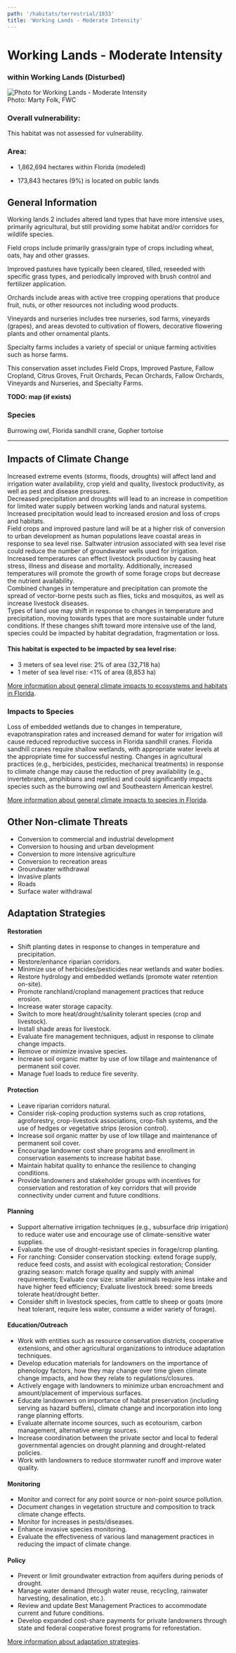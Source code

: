 ```yaml
---
path: '/habitats/terrestrial/1833'
title: 'Working Lands - Moderate Intensity'
---
```


# Working Lands - Moderate Intensity

### within Working Lands (Disturbed)

<div id="TopSection">

<div class="header-photo"><img src="1833.jpg" alt="Photo for Working Lands - Moderate Intensity"/>
<figcaption>Photo: Marty Folk, FWC</figcaption></div>

<div>

### Overall vulnerability:

This habitat was not assessed for vulnerability.

### Area:

-   1,862,694 hectares within Florida (modeled)

-   173,843 hectares (9%) is located on public lands



</div>
</div>

## General Information

Working lands 2 includes altered land types that have more intensive uses, primarily agricultural, but still providing some habitat and/or corridors for wildlife species. 

Field crops include primarily grass/grain type of crops including wheat, oats, hay and other grasses.  

Improved pastures have typically been cleared, tilled, reseeded with specific grass types, and periodically improved with brush control and fertilizer application. 

Orchards include areas with active tree cropping operations that produce fruit, nuts, or other resources not including wood products.  

Vineyards and nurseries includes tree nurseries, sod farms, vineyards (grapes), and areas devoted to cultivation of flowers, decorative flowering plants and other ornamental plants.  

Specialty farms includes a variety of special or unique farming activities such as horse farms.

This conservation asset includes Field Crops, Improved Pasture, Fallow Cropland, Citrus Groves, Fruit Orchards, Pecan Orchards, Fallow Orchards, Vineyards and Nurseries, and Specialty Farms.

**TODO: map (if exists)**

### Species

Burrowing owl, Florida sandhill crane, Gopher tortoise

<hr />

## Impacts of Climate Change

Increased extreme events (storms, floods, droughts) will affect land and irrigation water availability, crop yield and quality, livestock productivity, as well as pest and disease pressures.  <br />Decreased precipitation and droughts will lead to an increase in competition for limited water supply between working lands and natural systems.  Increased precipitation would lead to increased erosion and loss of crops and habitats.   <br />Field crops and improved pasture land will be at a higher risk of conversion to urban development as human populations leave coastal areas in response to sea level rise.  Saltwater intrusion associated with sea level rise could reduce the number of groundwater wells used for irrigation.  <br />Increased temperatures can effect livestock production by causing heat stress, illness and disease and mortality.  Additionally, increased temperatures will promote the growth of some forage crops but decrease the nutrient availability.  <br />Combined changes in temperature and precipitation can promote the spread of vector-borne pests such as flies, ticks and mosquitos, as well as increase livestock diseases. <br />Types of land use may shift in response to changes in temperature and precipitation, moving towards types that are more sustainable under future conditions.  If these changes shift toward more intensive use of the land, species could be impacted by habitat degradation, fragmentation or loss.


#### This habitat is expected to be impacted by sea level rise:

- 3 meters of sea level rise: 2% of area (32,718 ha)
- 1 meter of sea level rise: <1% of area (8,853 ha)
    

[More information about general climate impacts to ecosystems and habitats in Florida](/impacts/habitats).

### Impacts to Species

Loss of embedded wetlands due to changes in temperature, evapotranspiration rates and increased demand for water for irrigation will cause reduced reproductive success in Florida sandhill cranes.  Florida sandhill cranes require shallow wetlands, with appropriate water levels at the appropriate time for successful nesting.  Changes in agricultural practices (e.g., herbicides, pesticides, mechanical treatments) in response to climate change may cause the reduction of prey availability (e.g., invertebrates, amphibians and reptiles) and could significantly impacts species such as the burrowing owl and Southeastern American kestrel.

[More information about general climate impacts to species in Florida](/impacts/species).

## Other Non-climate Threats

-	Conversion to commercial and industrial development
-	Conversion to housing and urban development
-	Conversion to more intensive agriculture
-	Conversion to recreation areas
-	Groundwater withdrawal
-	Invasive plants
-	Roads
-	Surface water withdrawal


## Adaptation Strategies

#### Restoration

- Shift planting dates in response to changes in temperature and precipitation.
- Restore/enhance riparian corridors.
- Minimize use of herbicides/pesticides near wetlands and water bodies.
- Restore hydrology and embedded wetlands (promote water retention on-site).
- Promote ranchland/cropland management practices that reduce erosion.
- Increase water storage capacity.
- Switch to more heat/drought/salinity tolerant species (crop and livestock).
- Install shade areas for livestock.
- Evaluate fire management techniques, adjust in response to climate change impacts.
- Remove or minimize invasive species.
- Increase soil organic matter by use of low tillage and maintenance of permanent soil cover.
- Manage fuel loads to reduce fire severity.


#### Protection

- Leave riparian corridors natural.
- Consider risk-coping production systems such as crop rotations, agroforestry, crop-livestock associations, crop-fish systems, and the use of hedges or vegetative strips (erosion control).
- Increase soil organic matter by use of low tillage and maintenance of permanent soil cover.
- Encourage landowner cost share programs and enrollment in conservation easements to increase habitat base.
- Maintain habitat quality to enhance the resilience to changing conditions.
- Provide landowners and stakeholder groups with incentives for conservation and restoration of key corridors that will provide connectivity under current and future conditions.


#### Planning

- Support alternative irrigation techniques (e.g., subsurface drip irrigation) to reduce water use and encourage use of climate-sensitive water supplies.
- Evaluate the use of drought-resistant species in forage/crop planting.
- For ranching: Consider conservation stocking: extend forage supply, reduce feed costs, and assist with ecological restoration; Consider grazing season: match forage quality and supply with animal requirements;  Evaluate cow size: smaller animals require less intake and have higher feed efficiency; Evaluate livestock breed: some breeds tolerate heat/drought better.
- Consider shift in livestock species, from cattle to sheep or goats (more heat tolerant, require less water, consume a wider variety of forage).


#### Education/Outreach

- Work with entities such as resource conservation districts, cooperative extensions, and other agricultural organizations to introduce adaptation techniques.
- Develop education materials for landowners on the importance of phenology factors, how they may change over time given climate change impacts, and how they relate to regulations/closures.
- Actively engage with landowners to minimize urban encroachment and amount/placement of impervious surfaces.
- Educate landowners on importance of habitat preservation (including serving as hazard buffers), climate change and incorporation into long range planning efforts.
- Evaluate alternate income sources, such as ecotourism, carbon management, alternative energy sources.
- Increase coordination between the private sector and local to federal governmental agencies on drought planning and drought-related policies.
- Work with landowners to reduce stormwater runoff and improve water quality.


#### Monitoring

- Monitor and correct for any point source or non-point source pollution.
- Document changes in vegetation structure and composition to track climate change effects.
- Monitor for increases in pests/diseases.
- Enhance invasive species monitoring.
- Evaluate the effectiveness of various land management practices in reducing the impact of climate change.


#### Policy

- Prevent or limit groundwater extraction from aquifers during periods of drought.
- Manage water demand (through water reuse, recycling, rainwater harvesting, desalination, etc.).
- Review and update Best Management Practices to accommodate current and future conditions.
- Develop expanded cost-share payments for private landowners through state and federal cooperative forest programs for reforestation.




[More information about adaptation strategies](/strategies).


